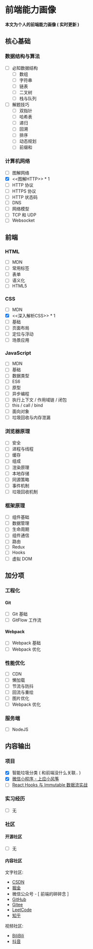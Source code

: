 <!--
 * @Author: sherlyzz
 * @Date: 2022-02-09
 * @LastEditTime: 2022-02-10
 * @LastEditors: sherlyzz
 * @Description: 个人前端能力画像
-->

# 前端能力画像

**本文为个人的前端能力画像 ( 实时更新 )**

## 核心基础

### 数据结构与算法

- [ ] 必知数据结构
  - [ ] 数组
  - [ ] 字符串
  - [ ] 链表
  - [ ] 二叉树
  - [ ] 栈与队列
  
- [ ] 解题技巧
  - [ ] 双指针
  - [ ] 哈希表
  - [ ] 递归
  - [ ] 回溯
  - [ ] 排序
  - [ ] 动态规划
  - [ ] 前缀和

### 计算机网络

- [ ] 图解网络
- [x] <<图解HTTP>> * 1
- [ ] HTTP 协议
- [ ] HTTPS 协议
- [ ] HTTP 状态码
- [ ] DNS
- [ ] 网络模型
- [ ] TCP 和 UDP 
- [ ] Websocket

## 前端

### HTML 

- [ ] MDN
- [ ] 常用标签
- [ ] 表单
- [ ] 语义化
- [ ] HTML5

### CSS 

- [ ] MDN
- [x] <<深入解析CSS>> * 1
- [ ] 基础
- [ ] 页面布局
- [ ] 定位与浮动
- [ ] 场景应用

### JavaScript

- [ ] MDN
- [ ] 基础
- [ ] 数据类型
- [ ] ES6
- [ ] 原型
- [ ] 异步编程
- [ ] 执行上下文 / 作用域链 / 闭包
- [ ] this / call / bind
- [ ] 面向对象
- [ ] 垃圾回收与内存泄漏

### 浏览器原理

- [ ] 安全
- [ ] 进程与线程
- [ ] 缓存
- [ ] 组成
- [ ] 渲染原理
- [ ] 本地存储
- [ ] 同源策略
- [ ] 事件机制
- [ ] 垃圾回收机制

### 框架原理

- [ ] 组件基础
- [ ] 数据管理
- [ ] 生命周期
- [ ] 组件通信
- [ ] 路由
- [ ] Redux
- [ ] Hooks
- [ ] 虚拟 DOM

## 加分项

### 工程化

#### Git

- [ ] Git 基础
- [ ] GitFlow 工作流

#### Webpack

- [ ] Webpack 基础
- [ ] Webpack 优化

### 性能优化

- [ ] CDN
- [ ] 懒加载
- [ ] 节流与防抖
- [ ] 回流与重绘
- [ ] 图片优化
- [ ] Webpack 优化

### 服务端

- [ ] NodeJS

## 内容输出

### 项目

- [x] 智能垃圾分类 ( 和前端没什么关联.. )
- [x] [微信小程序 - 上应小风筝](https://github.com/SIT-kite/kite-microapp)
- [ ] [React Hooks 与 Immutable 数据流实战](https://juejin.cn/book/6844733816460804104)

### 实习经历

- [ ] 无

### 社区

#### 开源社区

- [ ] 无

#### 内容社区

文字社区:

- [CSDN](https://blog.csdn.net/weixin_49640747?type=blog)
- [掘金](https://juejin.cn/user/2340212367169069)
- 微信公众号 - [ 前端的碎碎念 ]
- [GitHub](https://github.com/sherlinz0)
- [Gitee](https://gitee.com/sherlinz0)
- [LeetCode](https://leetcode-cn.com/u/sherlinz0/)
- [知乎](https://www.zhihu.com/people/sherlinz0)

视频社区:

- [BiliBili](https://space.bilibili.com/621926809)
- [抖音](https://www.douyin.com/user/MS4wLjABAAAAiJeYUhZeQ_VCFeh1XVPt174oatlImIrHYUUhOk3T4LA)
